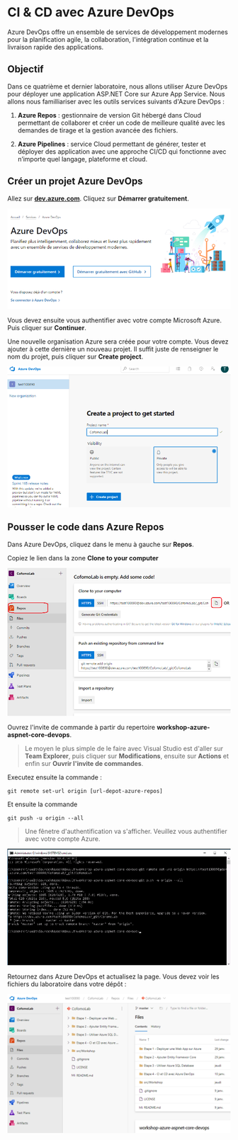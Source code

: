 # CI & CD avec Azure DevOps

Azure DevOps offre un ensemble de services de développement modernes pour la planification agile, la collaboration, l'intégration continue et la livraison rapide des applications.

##  Objectif

Dans ce quatrième et dernier laboratoire, nous allons utiliser Azure DevOps pour déployer une application ASP.NET Core sur Azure App Service. Nous allons nous familliariser avec les outils services suivants d'Azure DevOps :

1. **Azure Repos** : gestionnaire de version Git hébergé dans Cloud permettant de collaborer et créer un code de meilleure qualité avec les demandes de tirage et la gestion avancée des fichiers.

2. **Azure Pipelines** : service Cloud permettant de générer, tester et déployer des application avec une approche CI/CD qui fonctionne avec n’importe quel langage, plateforme et cloud. 

## Créer un projet Azure DevOps

Allez sur **<a href="http://dev.azure.com/">dev.azure.com</a>**.  Cliquez sur **Démarrer gratuitement**.
  
![Azure DevOps](./media/azure-devops.PNG)

Vous devez ensuite vous authentifier avec votre compte Microsoft Azure. Puis cliquer sur **Continuer**.

Une nouvelle organisation Azure sera créée pour votre compte. Vous devez ajouter à cette dernière un nouveau projet. Il suffit juste de renseigner le nom du projet, puis cliquer sur **Create project**.

![Création projet](./media/create-project.PNG)

## Pousser le code dans Azure Repos

Dans Azure DevOps, cliquez dans le menu à gauche sur **Repos**.

Copiez le lien dans la zone **Clone to your computer**

![Azure Repos](./media/azure-repos.png)

Ouvrez l'invite de commande à partir du repertoire **workshop-azure-aspnet-core-devops**.

> Le moyen le plus simple de le faire avec Visual Studio est d'aller sur **Team Explorer**, puis cliquer sur **Modifications**, ensuite sur **Actions** et enfin sur **Ouvrir l'invite de commandes**.

Executez ensuite la commande :

```
git remote set-url origin [url-depot-azure-repos]
```

Et ensuite la commande 

```
git push -u origin --all 
```

> Une fênetre d'authentification va s'afficher. Veuillez vous authentifier avec votre compte Azure.

![Azure Repos](./media/git-push.PNG)

Retournez dans Azure DevOps et actualisez la page. Vous devez voir les fichiers du laboratoire dans votre dépôt :

![Azure Repos](./media/azure-repos2.PNG)










